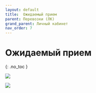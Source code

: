 ```yaml
---
layout: default
title:	Ожидаемый прием
parent: Перевозки (ЛК)
grand_parent: Личный кабинет
nav_order: 7
---
```


# 	Ожидаемый прием
{: .no_toc }

![](../../images/reception.png)

![](../../images/reception1.png)

